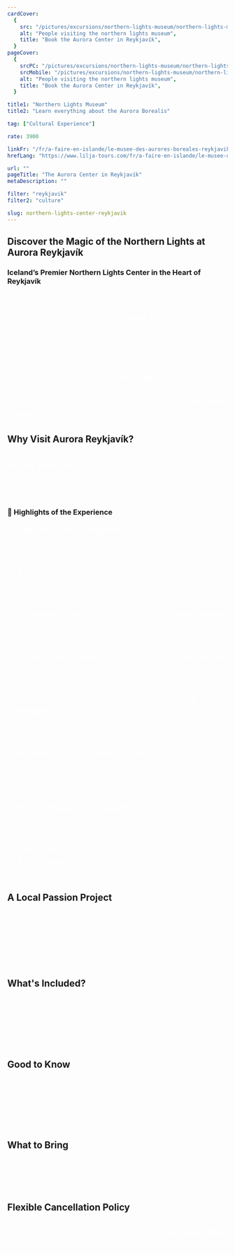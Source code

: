 ```yaml
---
cardCover:
  {
    src: "/pictures/excursions/northern-lights-museum/northern-lights-museum-card.webp",
    alt: "People visiting the northern lights museum",
    title: "Book the Aurora Center in Reykjavík",
  }
pageCover:
  {
    srcPC: "/pictures/excursions/northern-lights-museum/northern-lights-museum-header-pc.webp",
    srcMobile: "/pictures/excursions/northern-lights-museum/northern-lights-museum-header-mobile.webp",
    alt: "People visiting the northern lights museum",
    title: "Book the Aurora Center in Reykjavík",
  }

title1: "Northern Lights Museum"
title2: "Learn everything about the Aurora Borealis"

tag: ["Cultural Experience"]

rate: 3900

linkFr: "/fr/a-faire-en-islande/le-musee-des-aurores-boreales-reykjavik/"
hrefLang: "https://www.lilja-tours.com/fr/a-faire-en-islande/le-musee-des-aurores-boreales-reykjavik/"

url: ""
pageTitle: "The Aurora Center in Reykjavík"
metaDescription: ""

filter: "reykjavik"
filter2: "culture"

slug: northern-lights-center-reykjavik
---
```


## Discover the Magic of the Northern Lights at Aurora Reykjavík

### Iceland’s Premier Northern Lights Center in the Heart of Reykjavík

If you're chasing the aurora or simply curious about the science and stories behind it, **Aurora Reykjavík** is a must-visit destination. As Iceland’s only dedicated Northern Lights museum, it offers an unforgettable experience for anyone enchanted by the glow of the Arctic skies.

Located in the vibrant **Grandi Harbour district**, just minutes from downtown, this immersive center blends history, technology, and storytelling to bring the **Northern Lights** to life—no matter the season or weather.

## Why Visit Aurora Reykjavík?

**Aurora Reykjavík** isn’t just a museum—it’s your starting point for understanding and experiencing one of nature’s most mesmerizing phenomena.

### 🌌 Highlights of the Experience

- **Step into Arctic legends:** Learn how the Northern Lights shaped folklore across Arctic cultures, from Viking tales to Inuit myths.
- **Explore the science:** Get hands-on with interactive exhibits explaining solar flares, magnetic fields, and what really causes the Aurora Borealis.
- **Sit beneath the lights:** In the **Northern Lights theatre**, relax and enjoy a stunning 30-minute time-lapse film of real auroras dancing across Iceland’s landscapes.
- **Virtual reality immersion:** Slip on a pair of **VR goggles** for a 360° aurora experience—you’ll feel like you're standing beneath the lights, minus the Icelandic chill!
- **Photo practice station:** Use the **aurora photo simulator** to fine-tune your camera settings and learn how to capture the perfect shot when the real lights appear.
- **Forecast tips & viewing spots:** Discover the best locations in Iceland for aurora spotting and get expert tips on interpreting the often-misleading aurora forecasts.
- **Multi-language audioguides:** Dive deeper with a QR-code guided tour, available in multiple languages—just bring your phone and headset!
- **Relax and explore:** Enjoy a hot drink in the cozy **Aurora Lounge**, chat with local experts, or browse one-of-a-kind local art and souvenirs in the gift shop.

## A Local Passion Project

Aurora Reykjavík is founded by award-winning local photographers and seasoned aurora chasers. Their deep knowledge and passion for the Northern Lights shine through every part of the experience.

## What's Included?

- Admission to all exhibits and experiences
- Free high-speed WiFi
- QR-based multilingual audioguides

## Good to Know

- Wheelchair and stroller accessible
- Close to public transportation
- Headsets available for purchase (or bring your own!)

## What to Bring

- Your smartphone and headphones for the audioguide
- A sense of wonder!

## Flexible Cancellation Policy

Plans change? No problem. Bookings are **fully refundable** up until the time of your visit.

<script type="text/javascript" src="https://widgets.bokun.io/assets/javascripts/apps/build/BokunWidgetsLoader.js?bookingChannelUUID=97236c68-b945-4a96-8587-660bdc4c45fd" async></script>

<div class="bokunWidget" data-src="https://widgets.bokun.io/online-sales/97236c68-b945-4a96-8587-660bdc4c45fd/experience-calendar/10871"></div>

<style>
p {
line-height: 1.4;
color: white;
font-size: clamp(0.8rem, 2vw, 1.3rem);
font-weight: lighter;
margin-block: 1rem;
text-align: justify;
margin-block: 2rem;
}

li {
line-height: 1.4;
color: white;
font-size: clamp(0.8rem, 2vw, 1.3rem);
font-weight: lighter;
margin-block: 1rem;
text-align: justify;

}

strong {
font-weight: normal;
}



main h2 {
font-style: normal;
text-align: left;
font-weight: normal;
text-decoration: underline;
}

</style>

